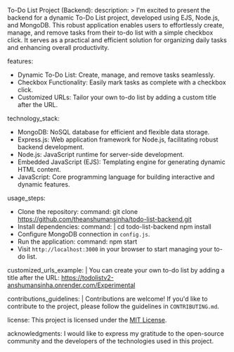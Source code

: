 To-Do List Project (Backend):
  description: >
    I'm excited to present the backend for a dynamic To-Do List project, developed using EJS, Node.js, and MongoDB. This robust application enables users to effortlessly create, manage, and remove tasks from their to-do list with a simple checkbox click. It serves as a practical and efficient solution for organizing daily tasks and enhancing overall productivity.

features:
  - Dynamic To-Do List: Create, manage, and remove tasks seamlessly.
  - Checkbox Functionality: Easily mark tasks as complete with a checkbox click.
  - Customized URLs: Tailor your own to-do list by adding a custom title after the URL.

technology_stack:
  - MongoDB: NoSQL database for efficient and flexible data storage.
  - Express.js: Web application framework for Node.js, facilitating robust backend development.
  - Node.js: JavaScript runtime for server-side development.
  - Embedded JavaScript (EJS): Templating engine for generating dynamic HTML content.
  - JavaScript: Core programming language for building interactive and dynamic features.

usage_steps:
  - Clone the repository:
      command: git clone https://github.com/theanshumansinha/todo-list-backend.git
  - Install dependencies:
      command: |
        cd todo-list-backend
        npm install
  - Configure MongoDB connection in `config.js`.
  - Run the application:
      command: npm start
  - Visit `http://localhost:3000` in your browser to start managing your to-do list.

customized_urls_example: |
  You can create your own to-do list by adding a title after the URL: https://todolistv2-anshumansinha.onrender.com/Experimental

  
contributions_guidelines: |
Contributions are welcome! If you'd like to contribute to the project, please follow the guidelines in `CONTRIBUTING.md`.

license: This project is licensed under the [MIT License](LICENSE).

acknowledgments: I would like to express my gratitude to the open-source community and the developers of the technologies used in this project.

